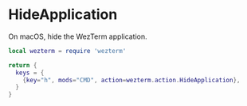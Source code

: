 # HideApplication

On macOS, hide the WezTerm application.

```lua
local wezterm = require 'wezterm'

return {
  keys = {
    {key="h", mods="CMD", action=wezterm.action.HideApplication},
  }
}
```


